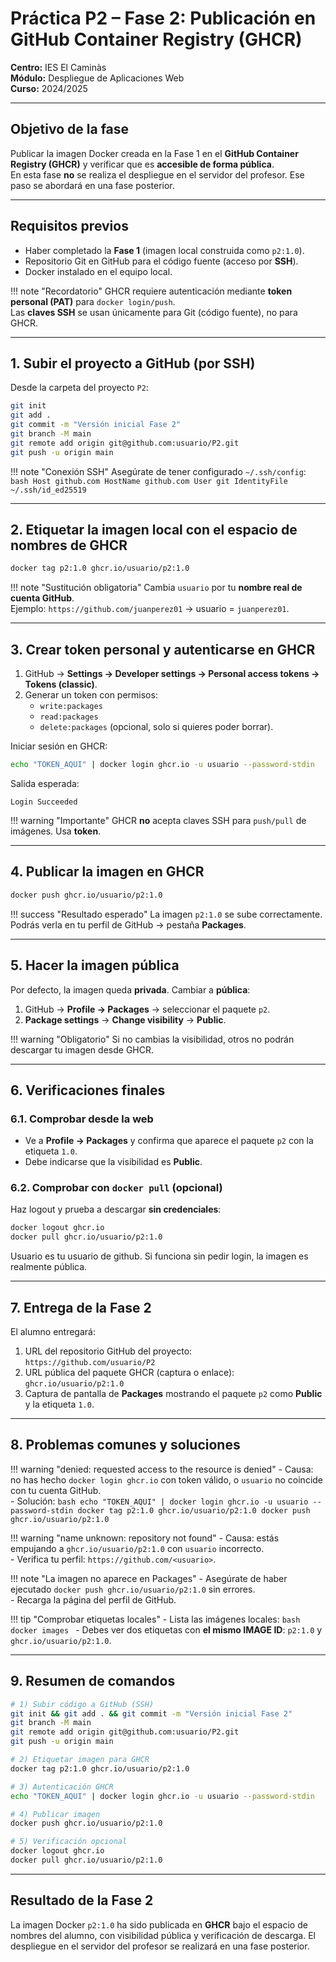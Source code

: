 # Práctica P2 – Fase 2: Publicación en GitHub Container Registry (GHCR)

**Centro:** IES El Caminàs  
**Módulo:** Despliegue de Aplicaciones Web  
**Curso:** 2024/2025  

---

## Objetivo de la fase

Publicar la imagen Docker creada en la Fase 1 en el **GitHub Container Registry (GHCR)** y verificar que es **accesible de forma pública**.  
En esta fase **no** se realiza el despliegue en el servidor del profesor. Ese paso se abordará en una fase posterior.

---

## Requisitos previos

- Haber completado la **Fase 1** (imagen local construida como `p2:1.0`).  
- Repositorio Git en GitHub para el código fuente (acceso por **SSH**).  
- Docker instalado en el equipo local.

!!! note "Recordatorio"
    GHCR requiere autenticación mediante **token personal (PAT)** para `docker login/push`.  
    Las **claves SSH** se usan únicamente para Git (código fuente), no para GHCR.

---

## 1. Subir el proyecto a GitHub (por SSH)

Desde la carpeta del proyecto `P2`:

```bash
git init
git add .
git commit -m "Versión inicial Fase 2"
git branch -M main
git remote add origin git@github.com:usuario/P2.git
git push -u origin main
```

!!! note "Conexión SSH"
    Asegúrate de tener configurado `~/.ssh/config`:
    ```bash
    Host github.com
      HostName github.com
      User git
      IdentityFile ~/.ssh/id_ed25519
    ```

---

## 2. Etiquetar la imagen local con el espacio de nombres de GHCR

```bash
docker tag p2:1.0 ghcr.io/usuario/p2:1.0
```

!!! note "Sustitución obligatoria"
    Cambia `usuario` por tu **nombre real de cuenta GitHub**.  
    Ejemplo: `https://github.com/juanperez01` → usuario = `juanperez01`.

---

## 3. Crear token personal y autenticarse en GHCR

1. GitHub → **Settings → Developer settings → Personal access tokens → Tokens (classic)**.  
2. Generar un token con permisos:
   - `write:packages`
   - `read:packages`
   - `delete:packages` (opcional, solo si quieres poder borrar).

Iniciar sesión en GHCR:

```bash
echo "TOKEN_AQUI" | docker login ghcr.io -u usuario --password-stdin
```

Salida esperada:
```
Login Succeeded
```

!!! warning "Importante"
    GHCR **no** acepta claves SSH para `push/pull` de imágenes. Usa **token**.

---

## 4. Publicar la imagen en GHCR

```bash
docker push ghcr.io/usuario/p2:1.0
```

!!! success "Resultado esperado"
    La imagen `p2:1.0` se sube correctamente.  
    Podrás verla en tu perfil de GitHub → pestaña **Packages**.

---

## 5. Hacer la imagen pública

Por defecto, la imagen queda **privada**. Cambiar a **pública**:

1. GitHub → **Profile → Packages** → seleccionar el paquete `p2`.  
2. **Package settings** → **Change visibility** → **Public**.

!!! warning "Obligatorio"
    Si no cambias la visibilidad, otros no podrán descargar tu imagen desde GHCR.

---

## 6. Verificaciones finales

### 6.1. Comprobar desde la web
- Ve a **Profile → Packages** y confirma que aparece el paquete `p2` con la etiqueta `1.0`.
- Debe indicarse que la visibilidad es **Public**.

### 6.2. Comprobar con `docker pull` (opcional)
Haz logout y prueba a descargar **sin credenciales**:

```bash
docker logout ghcr.io
docker pull ghcr.io/usuario/p2:1.0
```
Usuario es tu usuario de github. 
Si funciona sin pedir login, la imagen es realmente pública.

---

## 7. Entrega de la Fase 2

El alumno entregará:
1. URL del repositorio GitHub del proyecto:  
   `https://github.com/usuario/P2`  
2. URL pública del paquete GHCR (captura o enlace):  
   `ghcr.io/usuario/p2:1.0`  
3. Captura de pantalla de **Packages** mostrando el paquete `p2` como **Public** y la etiqueta `1.0`.

---

## 8. Problemas comunes y soluciones

!!! warning "denied: requested access to the resource is denied"
    - Causa: no has hecho `docker login ghcr.io` con token válido, o `usuario` no coincide con tu cuenta GitHub.  
    - Solución:
      ```bash
      echo "TOKEN_AQUI" | docker login ghcr.io -u usuario --password-stdin
      docker tag p2:1.0 ghcr.io/usuario/p2:1.0
      docker push ghcr.io/usuario/p2:1.0
      ```

!!! warning "name unknown: repository not found"
    - Causa: estás empujando a `ghcr.io/usuario/p2:1.0` con `usuario` incorrecto.  
    - Verifica tu perfil: `https://github.com/<usuario>`.

!!! note "La imagen no aparece en Packages"
    - Asegúrate de haber ejecutado `docker push ghcr.io/usuario/p2:1.0` sin errores.  
    - Recarga la página del perfil de GitHub.

!!! tip "Comprobar etiquetas locales"
    - Lista las imágenes locales:
      ```bash
      docker images
      ```
    - Debes ver dos etiquetas con **el mismo IMAGE ID**: `p2:1.0` y `ghcr.io/usuario/p2:1.0`.

---

## 9. Resumen de comandos

```bash
# 1) Subir código a GitHub (SSH)
git init && git add . && git commit -m "Versión inicial Fase 2"
git branch -M main
git remote add origin git@github.com:usuario/P2.git
git push -u origin main

# 2) Etiquetar imagen para GHCR
docker tag p2:1.0 ghcr.io/usuario/p2:1.0

# 3) Autenticación GHCR
echo "TOKEN_AQUI" | docker login ghcr.io -u usuario --password-stdin

# 4) Publicar imagen
docker push ghcr.io/usuario/p2:1.0

# 5) Verificación opcional
docker logout ghcr.io
docker pull ghcr.io/usuario/p2:1.0
```

---

## Resultado de la Fase 2

La imagen Docker `p2:1.0` ha sido publicada en **GHCR** bajo el espacio de nombres del alumno, con visibilidad pública y verificación de descarga. El despliegue en el servidor del profesor se realizará en una fase posterior.
